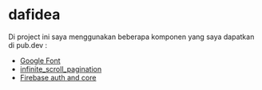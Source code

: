 # dafidea

Di project ini saya menggunakan beberapa komponen yang saya dapatkan di pub.dev :
  
- [Google Font](https://pub.dev/packages/google_fonts)
- [infinite_scroll_pagination](https://pub.dev/packages/infinite_scroll_pagination)
- [Firebase auth and core](https://pub.dev/packages/firebase_auth)

